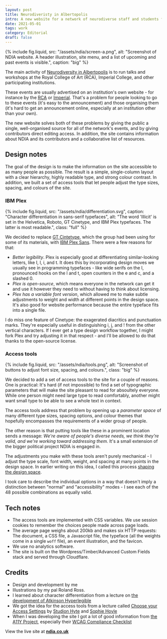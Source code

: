 ```yaml
---
layout: post
title: Neurodiveristy in Albertopolis
intro: A new website for a network of neurodiverse staff and students from colleges and museums on Exhibition Road, London SW7. 
date: 2021-05-01
tags: work
category: Editorial
draft: false
---
```


{% include fig.liquid, src: "/assets/ndia/screen-a.png", alt: "Screenshot of NDIA website. A header illustration, site menu, and a list of upcoming and past events is visible.", caption: "big" %}

The main activity of [Neurodiversity in Albertopolis](https://www.ndia.co.uk/) is to run talks and workshops at the Royal College of Art (RCA), Imperial College, and other participating institutions.

These events are usually advertised on an institution's own website - for instance by the [RCA](https://www.rca.ac.uk/news-and-events/events/neurodiverse-voices-albertopolis-workshop/) or [Imperial](https://www.imperial.ac.uk/events/118551/neurodiversity-in-albertopolis-network-launch/). That's a problem for people looking to go to these events (it's easy to the announcement) and those organising them (it's hard to get an announcement online, especially at an institution other than your own).

The new website solves both of these problems by giving the public a single, well-organised source for all of the network's events, and by giving contributors direct editing access. In addition, the site contains information about NDIA and its contributors and a collaborative list of resources.

## Design notes

The goal of the design is to make the information on the site accessible to as many people as possible. The result is a simple, single-column layout with a clear hierarchy, highly readable type, and strong colour contrast. In addition, we built a set of access tools that let people adjust the type sizes, spacing, and colours of the site.

### IBM Plex

{% include fig.liquid, src: "/assets/ndia/differentiation.svg", caption: "Character differentiation in sans-serif typefaces", alt: "The word 'Illicit' is set in the Helvetica, Roboto, GT Cinetype, and IBM Plex typefaces. The latter is most readable.", class: "full" %}

We decided to replace [GT Cintetype](https://www.grillitype.com/typeface/gt-cinetype), which the group had been using for some of its materials, with [IBM Plex Sans](https://github.com/IBM/plex). There were a few reasons for that:


- *Better legibility*. Plex is especially good at differentiating similar-looking letters, like I, l, i, and t. It does this by incorporating design moves we usually see in programming typefaces - like wide serifs on the I, pronounced hooks on the l and t, open counters in the e and c, and a slashed 0.
- *Plex is open-source*, which means everyone in the network can get it and use it however they need to without having to think about licensing.
- *Plex has a variable font version*, which allowed me to make subtle adjustments to weight and width at different points in the design space. It's also good for website performance because the entire typeface fits into a single file.

I do miss one feature of Cinetype: the exagerated diacritics and punctuation marks. They're especially useful in distinguishing i, j, and ! from the other vertical characters. If I ever get a type design workflow together, I might fork Plex and try adjusting it in that respect - and I'll be allowed to do that thanks to the open-source license.

### Access tools

{% include fig.liquid, src: "/assets/ndia/tools.png", alt: "Screenshot of buttons to adjust font size, spacing, and colours.", class: "big" %}

We decided to add a set of access tools to the site for a couple of reasons. One is practical: It's hard (if not impossible) to find a set of typographic parameters that will make the site pleasant to read for absoultely everyone. While one person might need large type to read comfortably, another might want small type to be able to see a whole text in context.

The access tools address that problem by opening up a *parameter space* of many different type sizes, spacing options, and colour themes that hopefully encompasses the requirements of a wider group of people. 

The other reason is that putting tools like these in a prominent location sends a message: *We're aware of people's diverse needs, we think they're valid, and we're working toward addressing them.* It's a small extension of the bigger political project NDIA is engaged in.

The adjustments you make with these tools aren't purely mechanical - I adjust the type scale, font width, weight, and spacing at many points in the design space. In earlier writing on this idea, I called this process [shaping the design space](https://maxkoehler.com/posts/continuous-typography/).

I took care to describe the individual options in a way that doesn't imply a distinction between "normal" and "accessibility" modes - I see each of the 48 possible combinations as equally valid.

## Tech notes

- The access tools are implemented with CSS variables. We use session cookies to remember the choices people made across page loads.
- The average page weighs about 200kb and makes six HTTP requests: The document, a CSS file, a Javascript file, the typeface (all the weights come in a single ```woff``` file), an event illustration, and the favicon.
- We use no analytics software.
- The site is built on the Wordpress/Timber/Advanced Custom Fields stack and served through Cloudflare.

## Credits

- Design and development by me
- Illustrations by my pal Roland Ross.
- I learned about character differentiation from a lecture on [the development of Atkinson Hyperlegible](/notes/2021-02-16-atkinson-hyperreadable/)
- We got the idea for the access tools from a lecture called [Choose your Access Settings](/notes/2021-03-03-choose-your-access/) by [Studion Hyte](http://studiohyte.com/) and [Sophie Hoyle](http://www.sophiehoyle.com/)
- When I was developing the site I got a lot of good information from [the A11Y Project](https://www.a11yproject.com/), especially their [WCAG Compliance Checklist](https://www.a11yproject.com/checklist/)

View the live site at **[ndia.co.uk](https://www.ndia.co.uk/)**